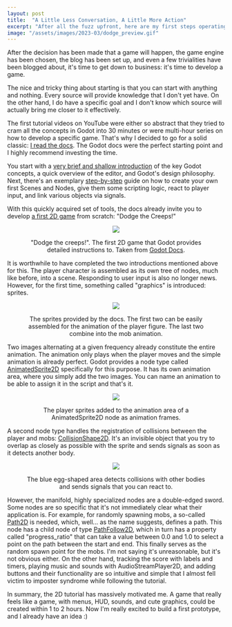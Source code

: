 ```yaml
---
layout: post
title:  "A Little Less Conversation, A Little More Action"
excerpt: "After all the fuzz upfront, here are my first steps operating the game engine and the scripting language underneath."
image: "/assets/images/2023-03/dodge_preview.gif"
---
```


After the decision has been made that a game will happen, the game engine has been chosen, the blog has been set up, and
even a few trivialities have been blogged about, it's time to get down to business: it's time to develop a game.

The nice and tricky thing about starting is that you can start with anything and nothing. Every source will provide
knowledge that I don't yet have. On the other hand, I do have a specific goal and I don't know which source will
actually bring me closer to it effectively.

The first tutorial videos on YouTube were either so abstract that they tried to cram all the concepts in Godot into 30
minutes or were multi-hour series on how to develop a specific game. That's why I decided to go for a solid
classic: [I read the docs](https://docs.godotengine.org/en/stable/). The Godot docs were the perfect starting point and
I highly recommend investing the time.

You start with
a [very brief and shallow introduction](https://docs.godotengine.org/en/stable/getting_started/introduction/index.html)
of the key Godot concepts, a quick overview of the editor, and Godot's design philosophy. Next, there's an
exemplary [step-by-step](https://docs.godotengine.org/en/stable/getting_started/step_by_step/index.html) guide on how to
create your own first Scenes and Nodes, give them some scripting logic, react to player input, and link various objects
via signals.

With this quickly acquired set of tools, the docs already invite you to
develop [a first 2D game](https://docs.godotengine.org/en/stable/getting_started/first_2d_game/index.html) from
scratch: "Dodge the Creeps!"

<div style="text-align:center;">
    <figure>
        <p style="text-align:center;">
            <img  src="{{site.baseurl}}/assets/images/2023-03/dodge_preview.gif">
        </p>
        <figcaption>"Dodge the creeps!". The first 2D game that Godot provides detailed instructions to. Taken from <a href="https://docs.godotengine.org/en/stable/getting_started/first_2d_game/index.html">Godot Docs</a>. </figcaption>
    </figure>   
</div>


It is worthwhile to have completed the two introductions mentioned above for this. The player character is assembled as its own tree of nodes, much like before, into a scene. Responding to user input is also no longer news. However, for the first time, something called "graphics" is introduced: sprites.

<div style="text-align:center;">
    <figure>
        <p style="text-align:center;">
            <img  src="{{site.baseurl}}/assets/images/2023-03/2d_tutorial_assets.png">
        </p>
        <figcaption>The sprites provided by the docs. The first two can be easily assembled for the animation of the player figure. The last two combine into the mob animation.</figcaption>
    </figure>   
</div>

Two images alternating at a given frequency already constitute the entire animation. The animation only plays when the player moves and the simple animation is already perfect. Godot provides a node type called [AnimatedSprite2D](https://docs.godotengine.org/en/stable/classes/class_animatedsprite2d.html) specifically for this purpose. It has its own animation area, where you simply add the two images. You can name an animation to be able to assign it in the script and that's it.

<div style="text-align:center;">
    <figure>
        <p style="text-align:center;">
            <img  src="{{site.baseurl}}/assets/images/2023-03/animated_player.png">
        </p>
        <figcaption>The player sprites added to the animation area of a AnimatedSprite2D node as animation frames.</figcaption>
    </figure>   
</div>

A second node type handles the registration of collisions between the player and mobs: [CollisionShape2D](https://docs.godotengine.org/en/stable/classes/class_collisionshape2d.html). It's an invisible object that you try to overlap as closely as possible with the sprite and sends signals as soon as it detects another body.

<div style="text-align:center;">
    <figure>
        <p style="text-align:center;">
            <img  src="{{site.baseurl}}/assets/images/2023-03/collision_shape.png" style="max-height: 250px;">
        </p>
        <figcaption>The blue egg-shaped area detects collisions with other bodies and sends signals that you can react to.</figcaption>
    </figure>   
</div>

However, the manifold, highly specialized nodes are a double-edged sword. Some nodes are so specific that it's not immediately clear what their application is. For example, for randomly spawning mobs, a so-called [Path2D](https://docs.godotengine.org/en/stable/classes/class_path2d.html) is needed, which, well... as the name suggests, defines a path. This node has a child node of type [PathFollow2D](https://docs.godotengine.org/en/stable/classes/class_pathfollow2d.html), which in turn has a property called "progress_ratio" that can take a value between 0.0 and 1.0 to select a point on the path between the start and end. This finally serves as the random spawn point for the mobs. I'm not saying it's unreasonable, but it's not obvious either. On the other hand, tracking the score with labels and timers, playing music and sounds with AudioStreamPlayer2D, and adding buttons and their functionality are so intuitive and simple that I almost fell victim to imposter syndrome while following the tutorial.

In summary, the 2D tutorial has massively motivated me. A game that really feels like a game, with menus, HUD, sounds, and cute graphics, could be created within 1 to 2 hours. Now I'm really excited to build a first prototype, and I already have an idea :)
